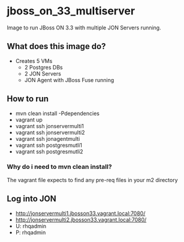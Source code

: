# jboss_on_33_multiserver
Image to run JBoss ON 3.3 with multiple JON Servers running.

## What does this image do?
- Creates 5 VMs
  - 2 Postgres DBs
  - 2 JON Servers
  - JON Agent with JBoss Fuse running

## How to run
- mvn clean install -Pdependencies
- vagrant up
- vagrant ssh jonservermulti1
- vagrant ssh jonservermulti2
- vagrant ssh jonagentmulti
- vagrant ssh postgresmutli1
- vagrant ssh postgresmutli2

### Why do i need to mvn clean install?
The vagrant file expects to find any pre-req files in your m2 directory

## Log into JON
- http://jonservermulti1.jbosson33.vagrant.local:7080/
- http://jonservermulti2.jbosson33.vagrant.local:7080/
- U: rhqadmin
- P: rhqadmin

